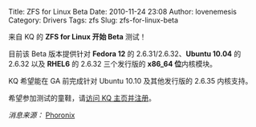 Title: ZFS for Linux Beta
Date: 2010-11-24 23:08
Author: lovenemesis
Category: Drivers
Tags: zfs
Slug: zfs-for-linux-beta

来自 KQ 的 **ZFS for Linux 开始 Beta** 测试！

目前该 Beta 版本提供针对 **Fedora 12** 的 2.6.31/2.6.32、**Ubuntu
10.04** 的 2.6.32 以及 **RHEL6** 的 2.6.32 三个发行版的 **x86\_64
位**内核模块。

KQ 希望能在 GA 前完成针对 Ubuntu 10.10 及其他发行版的 2.6.35 内核支持。

希望参加测试的童鞋，请[访问 KQ 主页并注册](http://zfs.kqinfotech.com/)。

*消息来源：*
[Phoronix](http://www.phoronix.com/scan.php?page=news_item&px=ODgyNA)

